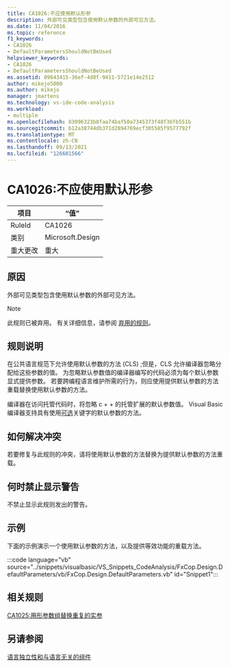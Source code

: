 ```yaml
---
title: CA1026:不应使用默认形参
description: 外部可见类型包含使用默认参数的外部可见方法。
ms.date: 11/04/2016
ms.topic: reference
f1_keywords:
- CA1026
- DefaultParametersShouldNotBeUsed
helpviewer_keywords:
- CA1026
- DefaultParametersShouldNotBeUsed
ms.assetid: 09643415-36ef-4d0f-9411-5721e14e2512
author: mikejo5000
ms.author: mikejo
manager: jmartens
ms.technology: vs-ide-code-analysis
ms.workload:
- multiple
ms.openlocfilehash: 83096323b8faa74baf50a7345373f48f36fb551b
ms.sourcegitcommit: b12a38744db371d2894769ecf305585f9577792f
ms.translationtype: MT
ms.contentlocale: zh-CN
ms.lasthandoff: 09/13/2021
ms.locfileid: "126601566"
---
```

# <a name="ca1026-default-parameters-should-not-be-used"></a>CA1026:不应使用默认形参

|项目|“值”|
|-|-|
|RuleId|CA1026|
|类别|Microsoft.Design|
|重大更改|重大|

## <a name="cause"></a>原因
外部可见类型包含使用默认参数的外部可见方法。

> [!NOTE]
> 此规则已被弃用。 有关详细信息，请参阅 [弃用的规则](fxcop-unported-deprecated-rules.md)。

## <a name="rule-description"></a>规则说明
在公共语言规范下允许使用默认参数的方法 (CLS) ;但是，CLS 允许编译器忽略分配给这些参数的值。 为忽略默认参数值的编译器编写的代码必须为每个默认参数显式提供参数。 若要跨编程语言维护所需的行为，则应使用提供默认参数的方法重载替换使用默认参数的方法。

编译器在访问托管代码时，将忽略 c + + 的托管扩展的默认参数值。 Visual Basic 编译器支持具有使用[可选](/dotnet/visual-basic/language-reference/modifiers/optional)关键字的默认参数的方法。

## <a name="how-to-fix-violations"></a>如何解决冲突
若要修复与此规则的冲突，请将使用默认参数的方法替换为提供默认参数的方法重载。

## <a name="when-to-suppress-warnings"></a>何时禁止显示警告
不禁止显示此规则发出的警告。

## <a name="example"></a>示例
下面的示例演示一个使用默认参数的方法，以及提供等效功能的重载方法。

:::code language="vb" source="../snippets/visualbasic/VS_Snippets_CodeAnalysis/FxCop.Design.DefaultParameters/vb/FxCop.Design.DefaultParameters.vb" id="Snippet1":::

## <a name="related-rules"></a>相关规则
[CA1025:用形参数组替换重复的实参](../code-quality/ca1025.md)

## <a name="see-also"></a>另请参阅
[语言独立性和与语言无关的组件](/dotnet/standard/language-independence-and-language-independent-components)
